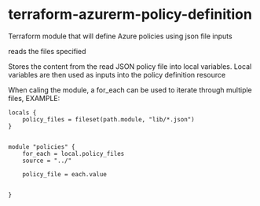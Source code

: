 # terraform-azurerm-policy-definition
Terraform module that will define Azure policies using json file inputs




reads the files specified 

Stores the content from the read JSON policy file into local variables.
Local variables are then used as inputs into the policy definition resource

When caling the module, a for_each can be used to iterate through multiple files, EXAMPLE:

```
locals {
    policy_files = fileset(path.module, "lib/*.json")
}


module "policies" {
    for_each = local.policy_files
    source = "../"

    policy_file = each.value


}


```